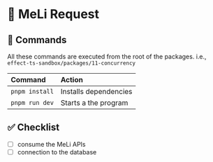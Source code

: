 🏣 MeLi Request
===============

🧞 Commands
-----------

All these commands are executed from the root of the packages. i.e., `effect-ts-sandbox/packages/11-concurrency`

| Command                    | Action                                           |
| :------------------------- | :----------------------------------------------- |
| `pnpm install`             | Installs dependencies                            |
| `pnpm run dev`             | Starts a the program                             |

✅ Checklist
------------

- [ ] consume the MeLi APIs
- [ ] connection to the database